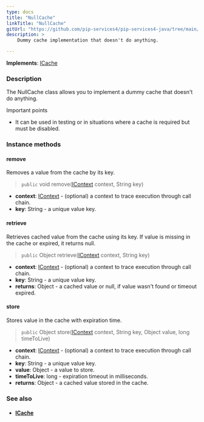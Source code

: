 ```yaml
---
type: docs
title: "NullCache"
linkTitle: "NullCache"
gitUrl: "https://github.com/pip-services4/pip-services4-java/tree/main/pip-services4-logic-java"
description: >
    Dummy cache implementation that doesn't do anything.

---
```


**Implements**: [ICache](../icache)

### Description

The NullCache class allows you to implement a dummy cache that doesn't do anything.

Important points

- It can be used in testing or in situations where a cache is required but must be disabled.

### Instance methods

#### remove
Removes a value from the cache by its key.

> `public` void remove([IContext](../../../components/context/icontext) context, String key) 

- **context**: [IContext](../../../components/context/icontext) - (optional) a context to trace execution through call chain.
- **key**: String - a unique value key.


#### retrieve
Retrieves cached value from the cache using its key.
If value is missing in the cache or expired, it returns null.

> `public` Object retrieve([IContext](../../../components/context/icontext) context, String key)

- **context**: [IContext](../../../components/context/icontext) - (optional) a context to trace execution through call chain.
- **key**: String - a unique value key.
- **returns**: Object - a cached value or null, if value wasn't found or timeout expired.


#### store
Stores value in the cache with expiration time.

> `public` Object store([IContext](../../../components/context/icontext) context, String key, Object value, long timeToLive)

- **context**: [IContext](../../../components/context/icontext) - (optional) a context to trace execution through call chain.
- **key**: String - a unique value key.
- **value**: Object - a value to store.
- **timeToLive**: long - expiration timeout in milliseconds.
- **returns**: Object - a cached value stored in the cache.


### See also
- #### [ICache](../icache)
